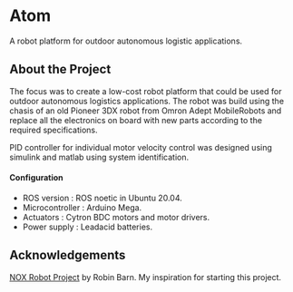 # Atom
 A robot platform for outdoor autonomous logistic applications. 
 
## About the Project
The focus was to create a low-cost robot platform that could be used for outdoor autonomous logistics applications. The robot was build using the chasis of an old Pioneer 3DX robot from Omron Adept MobileRobots and replace all the electronics on board with new parts according to the required specifications.

PID controller for individual motor velocity control was designed using simulink and matlab using system identification.

#### Configuration
* ROS version       : ROS noetic in Ubuntu 20.04.
* Microcontroller   : Arduino Mega.
* Actuators         : Cytron BDC motors and motor drivers.
* Power supply      : Leadacid batteries.

## Acknowledgements
[NOX Robot Project](https://github.com/RBinsonB/Nox_robot.git) by Robin Barn. My inspiration for starting this project.
